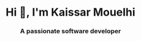 
<h1 align="center">Hi 👋, I'm Kaissar Mouelhi</h1>
<h3 align="center">A passionate software developer</h3>

